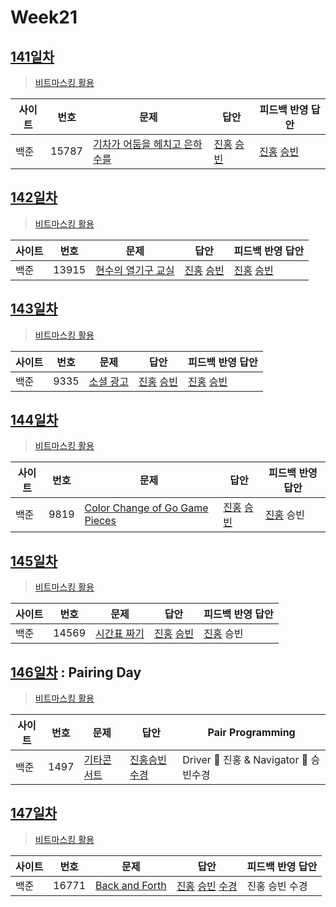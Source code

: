 # Week21

## [141일차](Day141)

> [비트마스킹 활용](https://www.acmicpc.net/group/workbook/view/9797/33645)

| 사이트 | 번호  | 문제                                                                   | 답안                                                            | 피드백 반영 답안                                                   |
| ------ | ----- | ---------------------------------------------------------------------- | --------------------------------------------------------------- | ------------------------------------------------------------------ |
| 백준   | 15787 | [기차가 어둠을 헤치고 은하수를](https://www.acmicpc.net/problem/15787) | [진홍](Day141/bj15787_kjh.java) [승빈](Day141/bj15787_wsb.java) | [진홍](Day141/bj15787_kjh.java) [승빈](Day141/bj15787_wsb_fb.java) |

## [142일차](Day142)

> [비트마스킹 활용](https://www.acmicpc.net/group/workbook/view/9797/33729)

| 사이트 | 번호  | 문제                                                        | 답안                                                            | 피드백 반영 답안                                                |
| ------ | ----- | ----------------------------------------------------------- | --------------------------------------------------------------- | --------------------------------------------------------------- |
| 백준   | 13915 | [현수의 열기구 교실](https://www.acmicpc.net/problem/13915) | [진홍](Day142/bj13915_kjh.java) [승빈](Day142/bj13915_wsb.java) | [진홍](Day142/bj13915_kjh.java) [승빈](Day142/bj13915_wsb.java) |

## [143일차](Day143)

> [비트마스킹 활용](https://www.acmicpc.net/group/workbook/view/9797/33734)

| 사이트 | 번호 | 문제                                              | 답안                                                          | 피드백 반영 답안                                              |
| ------ | ---- | ------------------------------------------------- | ------------------------------------------------------------- | ------------------------------------------------------------- |
| 백준   | 9335 | [소셜 광고](https://www.acmicpc.net/problem/9335) | [진홍](Day143/bj9335_kjh.java) [승빈](Day143/bj9335_wsb.java) | [진홍](Day143/bj9335_kjh.java) [승빈](Day143/bj9335_wsb.java) |

## [144일차](Day144)

> [비트마스킹 활용](https://www.acmicpc.net/group/workbook/view/9797/33766)

| 사이트 | 번호 | 문제                                                                   | 답안                                                        | 피드백 반영 답안 |
| ------ | ---- | ---------------------------------------------------------------------- | ----------------------------------------------------------- | ---------------- |
| 백준   | 9819 | [Color Change of Go Game Pieces](https://www.acmicpc.net/problem/9819) | [진홍](Day144/bj9819_kjh.py) [승빈](Day144/bj9819_wsb.java) | [진홍](Day144/bj9819_kjh.py) 승빈        |

## [145일차](Day145)

> [비트마스킹 활용](https://www.acmicpc.net/group/workbook/view/9797/33786)

| 사이트 | 번호  | 문제                                                 | 답안                                                            | 피드백 반영 답안 |
| ------ | ----- | ---------------------------------------------------- | --------------------------------------------------------------- | ---------------- |
| 백준   | 14569 | [시간표 짜기](https://www.acmicpc.net/problem/14569) | [진홍](Day145/bj14569_kjh.java) [승빈](Day145/bj14569_wsb.java) | [진홍](Day145/bj14569_kjh.java) 승빈        |

## [146일차](Day146) : Pairing Day

> [비트마스킹 활용](https://www.acmicpc.net/group/workbook/view/9797/33818)

| 사이트 | 번호 | 문제                                               | 답안                                         | Pair Programming                       |
| ------ | ---- | -------------------------------------------------- | -------------------------------------------- | -------------------------------------- |
| 백준   | 1497 | [기타콘서트](https://www.acmicpc.net/problem/1497) | [진홍승빈수경](Day146/bj1497_kjhwsbhsk.java) | Driver 🚗 진홍 & Navigator 🧭 승빈수경 |

## [147일차](Day147)

> [비트마스킹 활용](https://www.acmicpc.net/group/workbook/view/9797/33820)

| 사이트 | 번호  | 문제                                                    | 답안                                    | 피드백 반영 답안 |
| ------ | ----- | ------------------------------------------------------- | --------------------------------------- | ---------------- |
| 백준   | 16771 | [Back and Forth](https://www.acmicpc.net/problem/16771) | [진홍](Day147/bj16771_kjh.java) [승빈](Day147/bj16771_wsb.java) [수경](Day147/bj16771_hsk.js) | 진홍 승빈 수경   |
